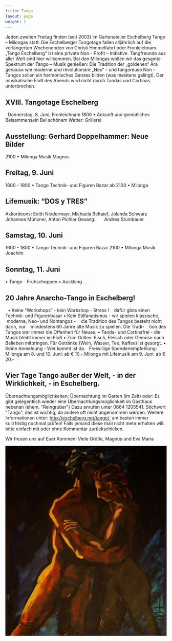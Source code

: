 ```yaml
---
title: Tango
layout: page
weight: 1
---
```


Jeden zweiten Freitag finden (seit 2003) im Gartenatelier Eschelberg Tango – Milongas statt. Die Eschelberger Tangotage fallen alljährlich auf die verlängerten Wochenenden von Christi Himmelfahrt oder Fronleichnam.  
„Tango Eschelberg“ ist eine private Non - Profit – Initiative. Tangfreunde aus aller Welt sind hier willkommen.
Bei den Milongas wollen wir das gesamte Spektrum der Tango – Musik genießen: Die Tradition der „goldenen“ Ära genauso wie moderne und revolutionäre „Neo“ - und tangoreuse Non -Tangos sollen ein harmonisches Ganzes bilden (was meistens gelingt).
Der musikalische Fluß des Abends wird nicht durch Tandas und Cortinas unterbrochen.

## XVIII. Tangotage Eschelberg
 
Donnerstag, 8. Juni, Fronleichnam
1800 • Ankunft und gemütliches Beisammensein
Bei schönem Wetter: Grillerei 
## Ausstellung: Gerhard Doppelhammer: Neue Bilder
2100 • Milonga Musik Magnus
 
## Freitag, 9. Juni 
1600 - 1800 • Tango Technik- und Figuren Bazar
ab 2100 • Milonga 
## Lifemusik: “DOS y TRES”
Akkordeons:   Edith Niedermayr, Michaela Beltaief, Jolanda Schwarz
              Johannes Münzner, Anton Pichler
Gesang:       Andrea Stumbauer
 
## Samstag, 10. Juni
1600 - 1800 • Tango Technik- und Figuren Bazar
2100 • Milonga Musik Joachim 
 
## Sonntag, 11. Juni
• Tango - Frühschoppen
• Ausklang ...
 
## 20 Jahre Anarcho-Tango in Eschelberg!
 
• Keine “Workshops” - kein Workshop - Stress !
   dafür gibts einen Technik- und Figurenbasar
• Kein Stilfanatismus - wir spielen klassische, 
   moderne, Neo- und Nontangos - 
   die Tradition des Tangos besteht nicht darin, nur 
   mindestens 60 Jahre alte Musik zu spielen. Die Tradi- 
   tion des Tangos war immer die Offenheit für Neues.
• Tanda- und Cortinafrei - die Musik bleibt immer im Fluß
• Zum Grillen: Fisch, Fleisch oder Gemüse nach Belieben mitbringen. Für Getränke (Wein, Wasser, Tee, Kaffee) ist gesorgt.
• Keine Anmeldung - Wer kommt ist da.
 
Freiwillige Spendenempfehlung: Milonga am 8. und 10. Juni: ab € 10.-
Milonga mit Lifemusik am 9. Juni: ab € 20.-

## Vier Tage Tango außer der Welt, - in der Wirklichkeit, - in Eschelberg.

Übernachtungsmöglichkeiten:
Übernachtung im Garten (im Zelt) oder: Es gibt gelegentlich wieder eine Übernachtungsmöglichkeit im Gasthaus nebenan (ehem. "Reingruber") Dazu anrufen unter 0664 1205541. Stichwort "Tango", das ist wichtig, da andere oft nicht angenommen werden.
Weitere Informationen unter: http://eschelberg.net/tango/  am besten immer kurzfristig nochmal prüfen!
Falls jemand diese mail nicht mehr erhalten will: bitte einfach mit oder ohne Kommentar zurückschicken.

Wir freuen uns auf Euer Kommen!
Viele Grüße,
Magnus und Eva Maria



![Titel](/files/tango/TB12_248.jpg)


